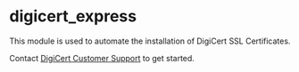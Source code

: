 # digicert_express #

This module is used to automate the installation of DigiCert SSL Certificates.

Contact [DigiCert Customer Support](https://www.digicert.com/support/) to get started.
